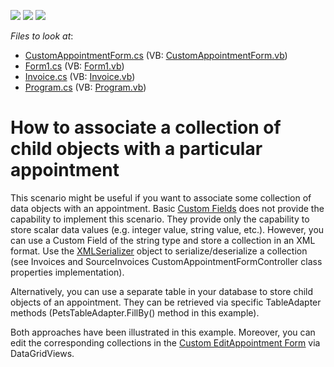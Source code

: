 <!-- default badges list -->
![](https://img.shields.io/endpoint?url=https://codecentral.devexpress.com/api/v1/VersionRange/128633703/16.2.3%2B)
[![](https://img.shields.io/badge/Open_in_DevExpress_Support_Center-FF7200?style=flat-square&logo=DevExpress&logoColor=white)](https://supportcenter.devexpress.com/ticket/details/E3380)
[![](https://img.shields.io/badge/📖_How_to_use_DevExpress_Examples-e9f6fc?style=flat-square)](https://docs.devexpress.com/GeneralInformation/403183)
<!-- default badges end -->
<!-- default file list -->
*Files to look at*:

* [CustomAppointmentForm.cs](./CS/CustomAppointmentForm.cs) (VB: [CustomAppointmentForm.vb](./VB/CustomAppointmentForm.vb))
* [Form1.cs](./CS/Form1.cs) (VB: [Form1.vb](./VB/Form1.vb))
* [Invoice.cs](./CS/Invoice.cs) (VB: [Invoice.vb](./VB/Invoice.vb))
* [Program.cs](./CS/Program.cs) (VB: [Program.vb](./VB/Program.vb))
<!-- default file list end -->
# How to associate a collection of child objects with a particular appointment


<p>This scenario might be useful if you want to associate some collection of data objects with an appointment. Basic <a href="http://documentation.devexpress.com/#WindowsForms/CustomDocument5228"><u>Custom Fields</u></a> does not provide the capability to implement this scenario. They provide only the capability to store scalar data values (e.g. integer value, string value, etc.). However, you can use a Custom Field of the string type and store a collection in an XML format. Use the <a href="https://docs.microsoft.com/en-us/dotnet/api/system.xml.serialization.xmlserializer?view=net-5.0"><u>XMLSerializer</u></a> object to serialize/deserialize a collection (see Invoices and SourceInvoices CustomAppointmentFormController class properties implementation).</p><p>Alternatively, you can use a separate table in your database to store child objects of an appointment. They can be retrieved via specific TableAdapter methods (PetsTableAdapter.FillBy() method in this example).</p><p>Both approaches have been illustrated in this example. Moreover, you can edit the corresponding collections in the <a href="https://supportcenter.devexpress.com/ticket/details/a2920/how-to-customize-the-edit-appointment-form-to-show-custom-fields"><u>Custom EditAppointment Form</u></a> via DataGridViews.</p>

<br/>


